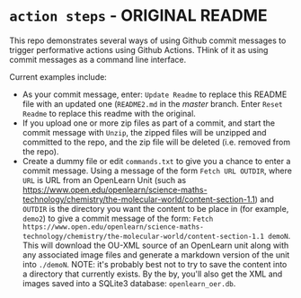 # `action steps` - ORIGINAL README

This repo demonstrates several ways of using Github commit messages to trigger performative actions using Github Actions. THink of it as using commit messages as a command line interface.

Current examples include:

- As your commit message, enter: `Update Readme` to replace this README file with an updated one (`README2.md` in the *master* branch.  Enter `Reset Readme` to replace this readme with the original.
- If you upload one or more zip files as part of a commit, and start the commit message with `Unzip`, the zipped files will be unzipped and committed to the repo, and the zip file will be deleted (i.e. removed from the repo).
- Create a dummy file or edit `commands.txt` to give you a chance to enter a commit message. Using a message of the form `Fetch URL OUTDIR`, where `URL` is URL from an OpenLearn Unit (such as https://www.open.edu/openlearn/science-maths-technology/chemistry/the-molecular-world/content-section-1.1) and `OUTDIR` is the directory you want the content to be place in (for example, `demo2`) to give a commit message of the form:  `Fetch https://www.open.edu/openlearn/science-maths-technology/chemistry/the-molecular-world/content-section-1.1 demoN`. This will download the OU-XML source of an OpenLearn unit along with any associated image files and generate a markdown version of the unit into `./demoN`. NOTE: it's probably best not to try to save the content into a directory that currently exists. By the by, you'll also get the XML and images saved into a SQLite3 database: `openlearn_oer.db`.
